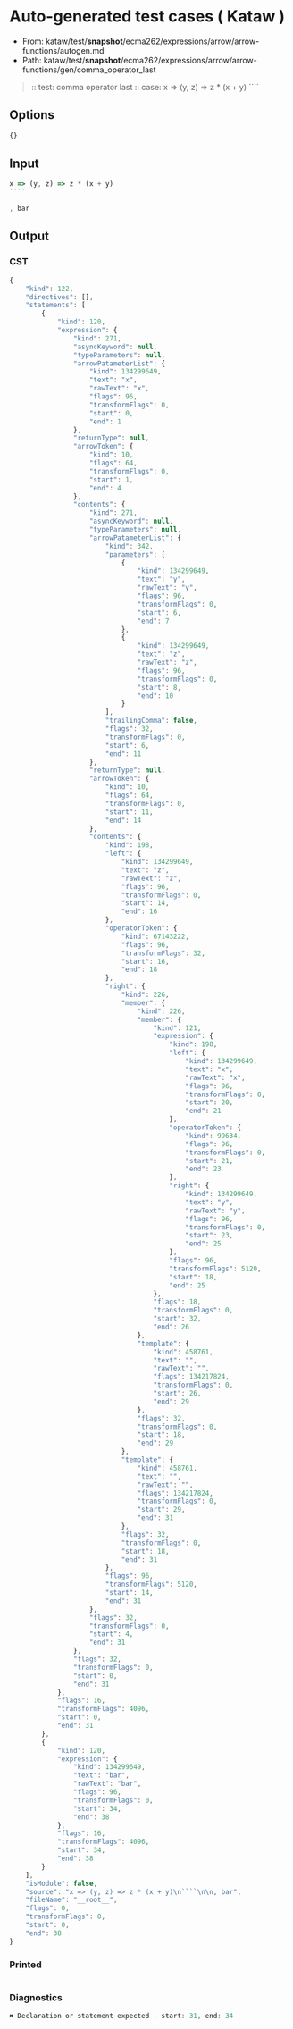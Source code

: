 # Auto-generated test cases ( Kataw )
- From: kataw/test/__snapshot__/ecma262/expressions/arrow/arrow-functions/autogen.md
- Path: kataw/test/__snapshot__/ecma262/expressions/arrow/arrow-functions/gen/comma_operator_last
> :: test: comma operator last
> :: case: x => (y, z) => z * (x + y)
>          ````
>          
>          
## Options

`````js
{}
`````
## Input

`````js
x => (y, z) => z * (x + y)
````

, bar
`````
## Output

### CST

```javascript
{
    "kind": 122,
    "directives": [],
    "statements": [
        {
            "kind": 120,
            "expression": {
                "kind": 271,
                "asyncKeyword": null,
                "typeParameters": null,
                "arrowPatameterList": {
                    "kind": 134299649,
                    "text": "x",
                    "rawText": "x",
                    "flags": 96,
                    "transformFlags": 0,
                    "start": 0,
                    "end": 1
                },
                "returnType": null,
                "arrowToken": {
                    "kind": 10,
                    "flags": 64,
                    "transformFlags": 0,
                    "start": 1,
                    "end": 4
                },
                "contents": {
                    "kind": 271,
                    "asyncKeyword": null,
                    "typeParameters": null,
                    "arrowPatameterList": {
                        "kind": 342,
                        "parameters": [
                            {
                                "kind": 134299649,
                                "text": "y",
                                "rawText": "y",
                                "flags": 96,
                                "transformFlags": 0,
                                "start": 6,
                                "end": 7
                            },
                            {
                                "kind": 134299649,
                                "text": "z",
                                "rawText": "z",
                                "flags": 96,
                                "transformFlags": 0,
                                "start": 8,
                                "end": 10
                            }
                        ],
                        "trailingComma": false,
                        "flags": 32,
                        "transformFlags": 0,
                        "start": 6,
                        "end": 11
                    },
                    "returnType": null,
                    "arrowToken": {
                        "kind": 10,
                        "flags": 64,
                        "transformFlags": 0,
                        "start": 11,
                        "end": 14
                    },
                    "contents": {
                        "kind": 198,
                        "left": {
                            "kind": 134299649,
                            "text": "z",
                            "rawText": "z",
                            "flags": 96,
                            "transformFlags": 0,
                            "start": 14,
                            "end": 16
                        },
                        "operatorToken": {
                            "kind": 67143222,
                            "flags": 96,
                            "transformFlags": 32,
                            "start": 16,
                            "end": 18
                        },
                        "right": {
                            "kind": 226,
                            "member": {
                                "kind": 226,
                                "member": {
                                    "kind": 121,
                                    "expression": {
                                        "kind": 198,
                                        "left": {
                                            "kind": 134299649,
                                            "text": "x",
                                            "rawText": "x",
                                            "flags": 96,
                                            "transformFlags": 0,
                                            "start": 20,
                                            "end": 21
                                        },
                                        "operatorToken": {
                                            "kind": 99634,
                                            "flags": 96,
                                            "transformFlags": 0,
                                            "start": 21,
                                            "end": 23
                                        },
                                        "right": {
                                            "kind": 134299649,
                                            "text": "y",
                                            "rawText": "y",
                                            "flags": 96,
                                            "transformFlags": 0,
                                            "start": 23,
                                            "end": 25
                                        },
                                        "flags": 96,
                                        "transformFlags": 5120,
                                        "start": 18,
                                        "end": 25
                                    },
                                    "flags": 18,
                                    "transformFlags": 0,
                                    "start": 32,
                                    "end": 26
                                },
                                "template": {
                                    "kind": 458761,
                                    "text": "",
                                    "rawText": "",
                                    "flags": 134217824,
                                    "transformFlags": 0,
                                    "start": 26,
                                    "end": 29
                                },
                                "flags": 32,
                                "transformFlags": 0,
                                "start": 18,
                                "end": 29
                            },
                            "template": {
                                "kind": 458761,
                                "text": "",
                                "rawText": "",
                                "flags": 134217824,
                                "transformFlags": 0,
                                "start": 29,
                                "end": 31
                            },
                            "flags": 32,
                            "transformFlags": 0,
                            "start": 18,
                            "end": 31
                        },
                        "flags": 96,
                        "transformFlags": 5120,
                        "start": 14,
                        "end": 31
                    },
                    "flags": 32,
                    "transformFlags": 0,
                    "start": 4,
                    "end": 31
                },
                "flags": 32,
                "transformFlags": 0,
                "start": 0,
                "end": 31
            },
            "flags": 16,
            "transformFlags": 4096,
            "start": 0,
            "end": 31
        },
        {
            "kind": 120,
            "expression": {
                "kind": 134299649,
                "text": "bar",
                "rawText": "bar",
                "flags": 96,
                "transformFlags": 0,
                "start": 34,
                "end": 38
            },
            "flags": 16,
            "transformFlags": 4096,
            "start": 34,
            "end": 38
        }
    ],
    "isModule": false,
    "source": "x => (y, z) => z * (x + y)\n````\n\n, bar",
    "fileName": "__root__",
    "flags": 0,
    "transformFlags": 0,
    "start": 0,
    "end": 38
}
```

### Printed

```javascript

```

### Diagnostics

```javascript
✖ Declaration or statement expected - start: 31, end: 34

```

